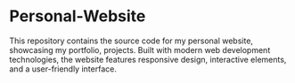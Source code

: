# Personal-Website
This repository contains the source code for my personal website, showcasing my portfolio, projects. Built with modern web development technologies, the website features responsive design, interactive elements, and a user-friendly interface.
